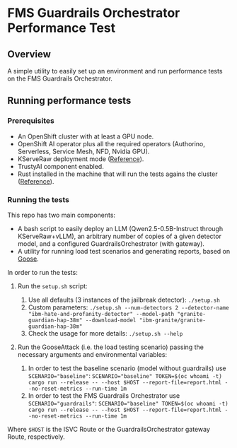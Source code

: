 # FMS Guardrails Orchestrator Performance Test

## Overview
A simple utility to easily set up an environment and run performance tests on the FMS Guardrails Orchestrator.

## Running performance tests
### Prerequisites
- An OpenShift cluster with at least a GPU node.
- OpenShift AI operator plus all the required operators (Authorino, Serverless, Service Mesh, NFD, Nvidia GPU).
- KServeRaw deployment mode ([Reference](https://access.redhat.com/solutions/7078183)).
- TrustyAI component enabled.
- Rust installed in the machine that will run the tests agains the cluster ([Reference](https://www.rust-lang.org/tools/install)).

### Running the tests
This repo has two main components:
- A bash script to easily deploy an LLM (Qwen2.5-0.5B-Instruct through KServeRaw+vLLM), an arbitrary number of copies of a given detector model, and a configured GuardrailsOrchestrator (with gateway).
- A utility for running load test scenarios and generating reports, based on [Goose](https://book.goose.rs/).

In order to run the tests:
1. Run the `setup.sh` script:
   1. Use all defaults (3 instances of the jailbreak detector): `./setup.sh` 
   2. Custom parameters: `./setup.sh --num-detectors 2 --detector-name "ibm-hate-and-profanity-detector" --model-path "granite-guardian-hap-38m" --download-model "ibm-granite/granite-guardian-hap-38m"`
   3. Check the usage for more details: `./setup.sh --help`

2. Run the GooseAttack (i.e. the load testing scenario) passing the necessary arguments and environmental variables:
   1. In order to test the baseline scenario (model without guardrails) use `SCENARIO="baseline"`: `SCENARIO="baseline" TOKEN=$(oc whoami -t) cargo run --release -- --host $HOST --report-file=report.html --no-reset-metrics --run-time 1m`
   2. In order to test the FMS Guardrails Orchestrator use `SCENARIO="guardrails"`: `SCENARIO="baseline" TOKEN=$(oc whoami -t) cargo run --release -- --host $HOST --report-file=report.html --no-reset-metrics --run-time 1m`

Where `$HOST` is the ISVC Route or the GuardrailsOrchestrator gateway Route, respectively.